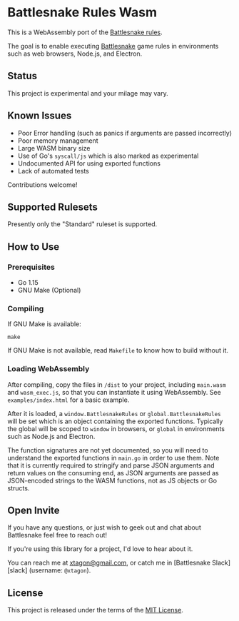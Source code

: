 # Battlesnake Rules Wasm

This is a WebAssembly port of the [Battlesnake rules][rules].

The goal is to enable executing [Battlesnake][battlesnake] game rules in
environments such as web browsers, Node.js, and Electron.

## Status

This project is experimental and your milage may vary.

## Known Issues

- Poor Error handling (such as panics if arguments are passed incorrectly)
- Poor memory management
- Large WASM binary size
- Use of Go's `syscall/js` which is also marked as experimental
- Undocumented API for using exported functions
- Lack of automated tests

Contributions welcome!

## Supported Rulesets

Presently only the "Standard" ruleset is supported.

## How to Use

### Prerequisites

- Go 1.15
- GNU Make (Optional)

### Compiling

If GNU Make is available:

```shell
make
```

If GNU Make is not available, read `Makefile` to know how to build without it.

### Loading WebAssembly

After compiling, copy the files in `/dist` to your project, including
`main.wasm` and `wasm_exec.js`, so that you can instantiate it using
WebAssembly. See `examples/index.html` for a basic example.

After it is loaded, a `window.BattlesnakeRules` or `global.BattlesnakeRules`
will be set which is an object containing the exported functions. Typically the
global will be scoped to `window` in browsers, or `global` in environments such
as Node.js and Electron.

The function signatures are not yet documented, so you will need to understand
the exported functions in `main.go` in order to use them. Note that it is
currently required to stringify and parse JSON arguments and return values on
the consuming end, as JSON arguments are passed as JSON-encoded strings to the
WASM functions, not as JS objects or Go structs.

## Open Invite

If you have any questions, or just wish to geek out and chat about Battlesnake
feel free to reach out!

If you're using this library for a project, I'd love to hear about it.

You can reach me at [xtagon@gmail.com](mailto:xtagon@gmail.com), or catch me in
[Battlesnake Slack][slack] (username: `@xtagon`).

## License

This project is released under the terms of the [MIT License](LICENSE.txt).

[battlesnake]: https://play.battlesnake.com/
[rules]: https://github.com/BattlesnakeOfficial/rules
